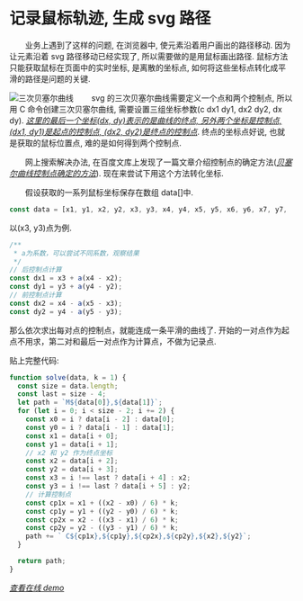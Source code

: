 # 记录鼠标轨迹, 生成 svg 路径

&emsp;&emsp;业务上遇到了这样的问题, 在浏览器中, 使元素沿着用户画出的路径移动. 因为让元素沿着 svg 路径移动已经实现了, 所以需要做的是用鼠标画出路径. 鼠标方法只能获取鼠标在页面中的实时坐标, 是离散的坐标点, 如何将这些坐标点转化成平滑的路径是问题的关键.

![三次贝塞尔曲线](https://zhangxuekang.github.io/src/blog/mouse-svg/svg.png) &emsp;&emsp;svg 的三次贝塞尔曲线需要定义一个点和两个控制点, 所以用 C 命令创建三次贝塞尔曲线, 需要设置三组坐标参数(c dx1 dy1, dx2 dy2, dx dy). _[这里的最后一个坐标(dx, dy)表示的是曲线的终点, 另外两个坐标是控制点, (dx1, dy1)是起点的控制点, (dx2, dy2)是终点的控制点](https://developer.mozilla.org/zh-CN/docs/Web/SVG/Tutorial/Paths#Curve_commands)_. 终点的坐标点好说, 也就是获取的鼠标位置点, 难的是如何得到两个控制点.

&emsp;&emsp;网上搜索解决办法, 在百度文库上发现了一篇文章介绍控制点的确定方法(_[贝塞尔曲线控制点确定的方法](https://wenku.baidu.com/view/c790f8d46bec0975f565e211.html)_). 现在来尝试下用这个方法转化坐标.

&emsp;&emsp;假设获取的一系列鼠标坐标保存在数组 data[]中.

```js
const data = [x1, y1, x2, y2, x3, y3, x4, y4, x5, y5, x6, y6, x7, y7, ...];
```

以(x3, y3)点为例.

```js
/**
 * a为系数，可以尝试不同系数，观察结果
 */
// 后控制点计算
const dx1 = x3 + a(x4 - x2);
const dy1 = y3 + a(y4 - y2);
// 前控制点计算
const dx2 = x4 - a(x5 - x3);
const dy2 = y4 - a(y5 - y3);
```

那么依次求出每对点的控制点，就能连成一条平滑的曲线了. 开始的一对点作为起点不用求，第二对和最后一对点作为计算点，不做为记录点.

贴上完整代码:

```js
function solve(data, k = 1) {
  const size = data.length;
  const last = size - 4;
  let path = `M${data[0]},${data[1]}`;
  for (let i = 0; i < size - 2; i += 2) {
    const x0 = i ? data[i - 2] : data[0];
    const y0 = i ? data[i - 1] : data[1];
    const x1 = data[i + 0];
    const y1 = data[i + 1];
    // x2 和 y2 作为终点坐标
    const x2 = data[i + 2];
    const y2 = data[i + 3];
    const x3 = i !== last ? data[i + 4] : x2;
    const y3 = i !== last ? data[i + 5] : y2;
    // 计算控制点
    const cp1x = x1 + ((x2 - x0) / 6) * k;
    const cp1y = y1 + ((y2 - y0) / 6) * k;
    const cp2x = x2 - ((x3 - x1) / 6) * k;
    const cp2y = y2 - ((y3 - y1) / 6) * k;
    path += ` C${cp1x},${cp1y},${cp2x},${cp2y},${x2},${y2}`;
  }

  return path;
}
```

_[查看在线 demo](https://zhangxuekang.github.io/mouse-svg/)_
